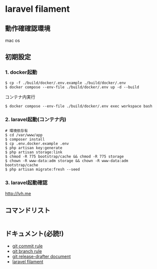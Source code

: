# laravel filament

## 動作確確認環境
mac os

## 初期設定
### 1. docker起動
```shell
$ cp -f ./build/docker/.env.example ./build/docker/.env
$ docker compose --env-file ./build/docker/.env up -d --build
```
コンテナ内実行
```shell
$ docker compose --env-file ./build/docker/.env exec workspace bash
```

### 2. laravel起動(コンテナ内)
```shell
# 環境依存有
$ cd /var/www/app
$ composer install
$ cp .env.docker.example .env
$ php artisan key:generate
$ php artisan storage:link
$ chmod -R 775 bootstrap/cache && chmod -R 775 storage
$ chown -R www-data:adm storage && chown -R www-data:adm bootstrap/cache
$ php artisan migrate:fresh --seed
```

### 3. laravel起動確認
http://lvh.me

## コマンドリスト
```shell
```

## ドキュメント(必読!)
- [git commit rule](./docs/markdown/git/commit.md)
- [git branch rule](./docs/markdown/git/branch.md)
- [git release-drafter document](./docs/markdown/git/release-drafter.md)
- [laravel filament](./docs/markdown/laravel/filament/index.md)